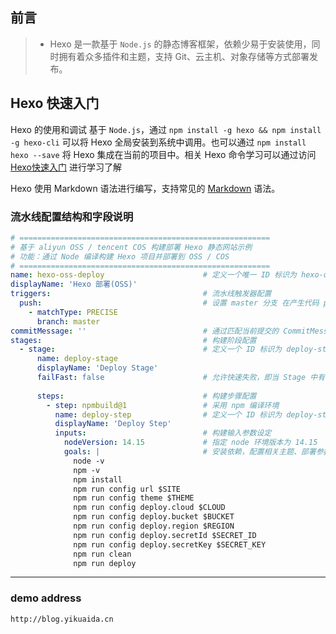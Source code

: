 ## 前言

> - Hexo 是一款基于 `Node.js` 的静态博客框架，依赖少易于安装使用，同时拥有着众多插件和主题，支持 Git、云主机、对象存储等方式部署发布。

## Hexo 快速入门

Hexo 的使用和调试 基于 `Node.js`，通过 `npm install -g hexo && npm install -g hexo-cli` 可以将 Hexo 全局安装到系统中调用。也可以通过 `npm install hexo --save` 将 Hexo 集成在当前的项目中。相关 Hexo 命令学习可以通过访问 [Hexo快速入门] 进行学习了解

Hexo 使用 Markdown 语法进行编写，支持常见的 [Markdown](https://daringfireball.net/projects/markdown/) 语法。


### 流水线配置结构和字段说明

```yaml
# ========================================================
# 基于 aliyun OSS / tencent COS 构建部署 Hexo 静态网站示例
# 功能：通过 Node 编译构建 Hexo 项目并部署到 OSS / COS
# ========================================================
name: hexo-oss-deploy                      # 定义一个唯一 ID 标识为 hexo-oss-deploy ，名称为「 Hexo 部署(OSS) 」的流水线
displayName: 'Hexo 部署(OSS)'
triggers:                                  # 流水线触发器配置
  push:                                    # 设置 master 分支 在产生代码 push 时精确触发（PRECISE）构建
    - matchType: PRECISE
      branch: master
commitMessage: ''                          # 通过匹配当前提交的 CommitMessage 决定是否执行流水线
stages:                                    # 构建阶段配置
  - stage:                                 # 定义一个 ID 标识为 deploy-stage ,名为「 Deploy Stage 」的阶段
      name: deploy-stage
      displayName: 'Deploy Stage'
      failFast: false                      # 允许快速失败，即当 Stage 中有任务失败时，直接结束整个 Stage
      
      steps:                               # 构建步骤配置
        - step: npmbuild@1                 # 采用 npm 编译环境
          name: deploy-step                # 定义一个 ID 标识为 deploy-step ,名为「 Deploy Step 」的阶段
          displayName: 'Deploy Step'
          inputs:                          # 构建输入参数设定
            nodeVersion: 14.15             # 指定 node 环境版本为 14.15
            goals: |                       # 安装依赖，配置相关主题、部署参数并发布部署
              node -v
              npm -v
              npm install
              npm run config url $SITE
              npm run config theme $THEME
              npm run config deploy.cloud $CLOUD
              npm run config deploy.bucket $BUCKET
              npm run config deploy.region $REGION
              npm run config deploy.secretId $SECRET_ID
              npm run config deploy.secretKey $SECRET_KEY
              npm run clean
              npm run deploy
```

---

[Gitee Go]:https://gitee.com/features/gitee-go#production-examples
[Hexo快速入门]:./tutorials/hexo-quick-start.md

### demo address
```
http://blog.yikuaida.cn
```
